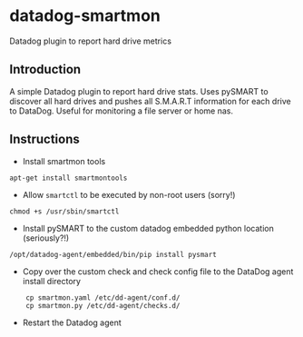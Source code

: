 # datadog-smartmon
Datadog plugin to report hard drive metrics

## Introduction

A simple Datadog plugin to report hard drive stats. Uses pySMART to discover all hard drives and pushes all S.M.A.R.T information for each drive to DataDog. Useful for monitoring a file server or home nas.

## Instructions

* Install smartmon tools
```
apt-get install smartmontools
```

* Allow `smartctl` to be executed by non-root users (sorry!)
```
chmod +s /usr/sbin/smartctl
```

* Install pySMART to the custom datadog embedded python location (seriously?!)
```
/opt/datadog-agent/embedded/bin/pip install pysmart
```
   
* Copy over the custom check and check config file to the DataDog agent install directory   
```
    cp smartmon.yaml /etc/dd-agent/conf.d/
    cp smartmon.py /etc/dd-agent/checks.d/
```

* Restart the Datadog agent
